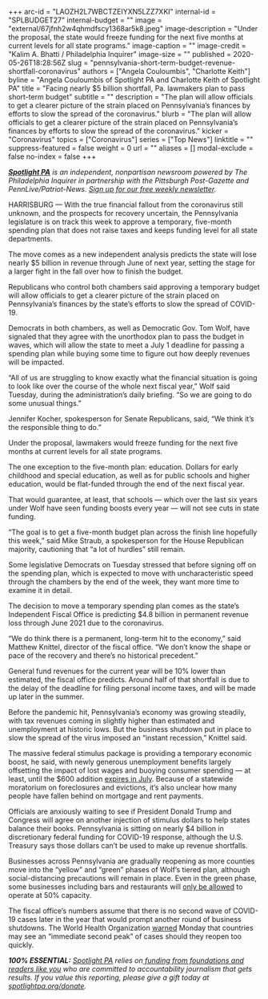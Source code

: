 +++
arc-id = "LAOZH2L7WBCTZEIYXN5LZZ7XKI"
internal-id = "SPLBUDGET27"
internal-budget = ""
image = "external/67jfnh2w4qhmdfscy1368ar5k8.jpeg"
image-description = "Under the proposal, the state would freeze funding for the next five months at current levels for all state programs."
image-caption = ""
image-credit = "Kalim A. Bhatti / Philadelphia Inquirer"
image-size = ""
published = 2020-05-26T18:28:56Z
slug = "pennsylvania-short-term-budget-revenue-shortfall-coronavirus"
authors = ["Angela Couloumbis", "Charlotte Keith"]
byline = "Angela Couloumbis of Spotlight PA and Charlotte Keith of Spotlight PA"
title = "Facing nearly $5 billion shortfall, Pa. lawmakers plan to pass short-term budget"
subtitle = ""
description = "The plan will allow officials to get a clearer picture of the strain placed on Pennsylvania’s finances by efforts to slow the spread of the coronavirus."
blurb = "The plan will allow officials to get a clearer picture of the strain placed on Pennsylvania’s finances by efforts to slow the spread of the coronavirus."
kicker = "Coronavirus"
topics = ["Coronavirus"]
series = ["Top News"]
linktitle = ""
suppress-featured = false
weight = 0
url = ""
aliases = []
modal-exclude = false
no-index = false
+++

<a href="https://www.spotlightpa.org/"><i><b>Spotlight PA</b></i></a><i> is an independent, nonpartisan newsroom powered by The Philadelphia Inquirer in partnership with the Pittsburgh Post-Gazette and PennLive/Patriot-News. </i><a href="https://www.spotlightpa.org/newsletters"><i>Sign up for our free weekly newsletter</i></a><i>.</i>

HARRISBURG — With the true financial fallout from the coronavirus still unknown, and the prospects for recovery uncertain, the Pennsylvania legislature is on track this week to approve a temporary, five-month spending plan that does not raise taxes and keeps funding level for all state departments.

The move comes as a new independent analysis predicts the state will lose nearly $5 billion in revenue through June of next year, setting the stage for a larger fight in the fall over how to finish the budget.

Republicans who control both chambers said approving a temporary budget will allow officials to get a clearer picture of the strain placed on Pennsylvania’s finances by the state’s efforts to slow the spread of COVID-19.

Democrats in both chambers, as well as Democratic Gov. Tom Wolf, have signaled that they agree with the unorthodox plan to pass the budget in waves, which will allow the state to meet a July 1 deadline for passing a spending plan while buying some time to figure out how deeply revenues will be impacted.

“All of us are struggling to know exactly what the financial situation is going to look like over the course of the whole next fiscal year,” Wolf said Tuesday, during the administration’s daily briefing. “So we are going to do some unusual things.”

Jennifer Kocher, spokesperson for Senate Republicans, said, “We think it’s the responsible thing to do.”

<script src="https://www.spotlightpa.org/embed.js" async></script><div data-spl-embed-version="1" data-spl-src="https://www.spotlightpa.org/embeds/donate/"></div>



Under the proposal, lawmakers would freeze funding for the next five months at current levels for all state programs.

The one exception to the five-month plan: education. Dollars for early childhood and special education, as well as for public schools and higher education, would be flat-funded through the end of the next fiscal year.

That would guarantee, at least, that schools — which over the last six years under Wolf have seen funding boosts every year — will not see cuts in state funding.

“The goal is to get a five-month budget plan across the finish line hopefully this week,” said Mike Straub, a spokesperson for the House Republican majority, cautioning that “a lot of hurdles” still remain.

Some legislative Democrats on Tuesday stressed that before signing off on the spending plan, which is expected to move with uncharacteristic speed through the chambers by the end of the week, they want more time to examine it in detail.

The decision to move a temporary spending plan comes as the state’s Independent Fiscal Office is predicting $4.8 billion in permanent revenue loss through June 2021 due to the coronavirus.

“We do think there is a permanent, long-term hit to the economy,” said Matthew Knittel, director of the fiscal office. “We don’t know the shape or pace of the recovery and there’s no historical precedent.”

General fund revenues for the current year will be 10% lower than estimated, the fiscal office predicts. Around half of that shortfall is due to the delay of the deadline for filing personal income taxes, and will be made up later in the summer.

Before the pandemic hit, Pennsylvania’s economy was growing steadily, with tax revenues coming in slightly higher than estimated and unemployment at historic lows. But the business shutdown put in place to slow the spread of the virus imposed an “instant recession,” Knittel said.

<script src="https://www.spotlightpa.org/embed.js" async></script><div data-spl-embed-version="1" data-spl-src="https://www.spotlightpa.org/embeds/newsletter/"></div>


The massive federal stimulus package is providing a temporary economic boost, he said, with newly generous unemployment benefits largely offsetting the impact of lost wages and buoying consumer spending — at least, until the $600 addition <a href="https://www.cnbc.com/2020/05/04/unemployment-benefits-will-be-reduced-after-july-31.html" target=_blank>expires in July</a>. Because of a statewide moratorium on foreclosures and evictions, it’s also unclear how many people have fallen behind on mortgage and rent payments.

Officials are anxiously waiting to see if President Donald Trump and Congress will agree on another injection of stimulus dollars to help states balance their books. Pennsylvania is sitting on nearly $4 billion in discretionary federal funding for COVID-19 response, although the U.S. Treasury says those dollars can’t be used to make up revenue shortfalls.

Businesses across Pennsylvania are gradually reopening as more counties move into the “yellow” and “green” phases of Wolf’s tiered plan, although social-distancing precautions will remain in place. Even in the green phase, some businesses including bars and restaurants will <a href="https://www.spotlightpa.org/news/2020/05/pennsylvania-yellow-phase-counties-june-5/" target=_blank>only be allowed</a> to operate at 50% capacity.

The fiscal office’s numbers assume that there is no second wave of COVID-19 cases later in the year that would prompt another round of business shutdowns. The World Health Organization <a href="https://www.nbcnews.com/news/world/world-health-organization-warns-second-peak-areas-where-covid-19-n1214406" target=_blank>warned</a> Monday that countries may see an “immediate second peak” of cases should they reopen too quickly.

<i><b>100% ESSENTIAL:</b></i> <a href="https://www.spotlightpa.org/"><i>Spotlight PA</i></a><i> relies on</i><a href="https://www.spotlightpa.org/support"><i> funding from foundations and readers like you</i></a><i> who are committed to accountability journalism that gets results. If you value this reporting, please give a gift today at </i><a href="https://www.spotlightpa.org/donate"><i>spotlightpa.org/donate</i></a><i>.</i>
